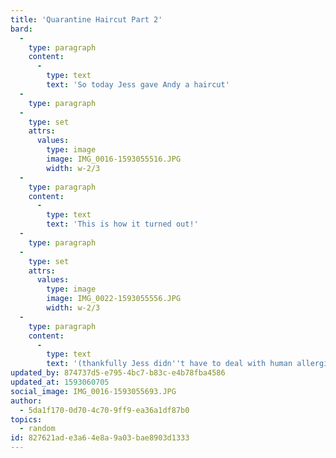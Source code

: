 ```yaml
---
title: 'Quarantine Haircut Part 2'
bard:
  -
    type: paragraph
    content:
      -
        type: text
        text: 'So today Jess gave Andy a haircut'
  -
    type: paragraph
  -
    type: set
    attrs:
      values:
        type: image
        image: IMG_0016-1593055516.JPG
        width: w-2/3
  -
    type: paragraph
    content:
      -
        type: text
        text: 'This is how it turned out!'
  -
    type: paragraph
  -
    type: set
    attrs:
      values:
        type: image
        image: IMG_0022-1593055556.JPG
        width: w-2/3
  -
    type: paragraph
    content:
      -
        type: text
        text: '(thankfully Jess didn''t have to deal with human allergies for this one lol)'
updated_by: 874737d5-e795-4bc7-b83c-e4b78fba4586
updated_at: 1593060705
social_image: IMG_0016-1593055693.JPG
author:
  - 5da1f170-0d70-4c70-9ff9-ea36a1df87b0
topics:
  - random
id: 827621ad-e3a6-4e8a-9a03-bae8903d1333
---
```

